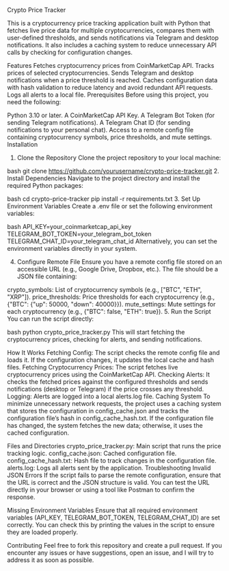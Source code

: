Crypto Price Tracker

This is a cryptocurrency price tracking application built with Python that fetches live price data for multiple cryptocurrencies, compares them with user-defined thresholds, and sends notifications via Telegram and desktop notifications. It also includes a caching system to reduce unnecessary API calls by checking for configuration changes.

Features
Fetches cryptocurrency prices from CoinMarketCap API.
Tracks prices of selected cryptocurrencies.
Sends Telegram and desktop notifications when a price threshold is reached.
Caches configuration data with hash validation to reduce latency and avoid redundant API requests.
Logs all alerts to a local file.
Prerequisites
Before using this project, you need the following:

Python 3.10 or later.
A CoinMarketCap API Key.
A Telegram Bot Token (for sending Telegram notifications).
A Telegram Chat ID (for sending notifications to your personal chat).
Access to a remote config file containing cryptocurrency symbols, price thresholds, and mute settings.
Installation
1. Clone the Repository
Clone the project repository to your local machine:

bash
git clone https://github.com/yourusername/crypto-price-tracker.git
2. Install Dependencies
Navigate to the project directory and install the required Python packages:

bash
cd crypto-price-tracker
pip install -r requirements.txt
3. Set Up Environment Variables
Create a .env file or set the following environment variables:

bash
API_KEY=your_coinmarketcap_api_key
TELEGRAM_BOT_TOKEN=your_telegram_bot_token
TELEGRAM_CHAT_ID=your_telegram_chat_id
Alternatively, you can set the environment variables directly in your system.

4. Configure Remote File
Ensure you have a remote config file stored on an accessible URL (e.g., Google Drive, Dropbox, etc.). The file should be a JSON file containing:

crypto_symbols: List of cryptocurrency symbols (e.g., ["BTC", "ETH", "XRP"]).
price_thresholds: Price thresholds for each cryptocurrency (e.g., {"BTC": {"up": 50000, "down": 40000}}).
mute_settings: Mute settings for each cryptocurrency (e.g., {"BTC": false, "ETH": true}).
5. Run the Script
You can run the script directly:

bash
python crypto_price_tracker.py
This will start fetching the cryptocurrency prices, checking for alerts, and sending notifications.

How It Works
Fetching Config: The script checks the remote config file and loads it. If the configuration changes, it updates the local cache and hash files.
Fetching Cryptocurrency Prices: The script fetches live cryptocurrency prices using the CoinMarketCap API.
Checking Alerts: It checks the fetched prices against the configured thresholds and sends notifications (desktop or Telegram) if the price crosses any threshold.
Logging: Alerts are logged into a local alerts.log file.
Caching System
To minimize unnecessary network requests, the project uses a caching system that stores the configuration in config_cache.json and tracks the configuration file’s hash in config_cache_hash.txt. If the configuration file has changed, the system fetches the new data; otherwise, it uses the cached configuration.

Files and Directories
crypto_price_tracker.py: Main script that runs the price tracking logic.
config_cache.json: Cached configuration file.
config_cache_hash.txt: Hash file to track changes in the configuration file.
alerts.log: Logs all alerts sent by the application.
Troubleshooting
Invalid JSON Errors
If the script fails to parse the remote configuration, ensure that the URL is correct and the JSON structure is valid. You can test the URL directly in your browser or using a tool like Postman to confirm the response.

Missing Environment Variables
Ensure that all required environment variables (API_KEY, TELEGRAM_BOT_TOKEN, TELEGRAM_CHAT_ID) are set correctly. You can check this by printing the values in the script to ensure they are loaded properly.

Contributing
Feel free to fork this repository and create a pull request. If you encounter any issues or have suggestions, open an issue, and I will try to address it as soon as possible.
